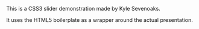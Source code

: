 This is a CSS3 slider demonstration made by Kyle Sevenoaks. 

It uses the HTML5 boilerplate as a wrapper around the actual presentation.